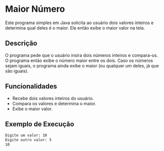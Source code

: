 # Maior Número

Este programa simples em Java solicita ao usuário dois valores inteiros e determina qual deles é o maior. Ele então exibe o maior valor na tela.

## Descrição

O programa pede que o usuário insira dois números inteiros e compara-os. O programa então exibe o número maior entre os dois. Caso os números sejam iguais, o programa ainda exibe o maior (ou qualquer um deles, já que são iguais).

## Funcionalidades

- Recebe dois valores inteiros do usuário.
- Compara os valores e determina o maior.
- Exibe o maior valor.

## Exemplo de Execução

```bash
Digite um valor: 10
Digite outro valor: 5
10
